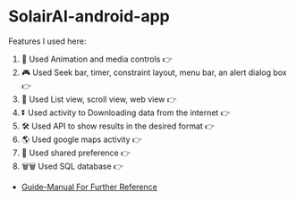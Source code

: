 # SolairAI-android-app
Features I used here:
1. 🌆 Used Animation and media controls  👉
2. 🎮 Used Seek bar, timer, constraint layout, menu bar, an alert dialog box 👉
3. 📃 Used List view, scroll view, web view 👉
4. ⏬ Used activity to Downloading data from the internet 👉
5. 🛠  Used API to show results in the desired format 👉
6. 🌎 Used google maps activity 👉
7. 📅 Used shared preference 👉
8. 🗑🗑 Used SQL database 👉
- [Guide-Manual For Further Reference](https://view.officeapps.live.com/op/view.aspx?src=https%3A%2F%2Fraw.githubusercontent.com%2Fniteshsinwar%2FsolairAI-android-app%2Fmain%2Fz-ShortNotes.docx&wdOrigin=BROWSELINK)
